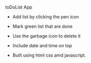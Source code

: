 toDoList App 


-  Add list by clicking the pen icon

-  Mark green list that are done

-  Use the garbage icon to delete it

-  Include date and time on top

-  Built using html css amd javascript.
